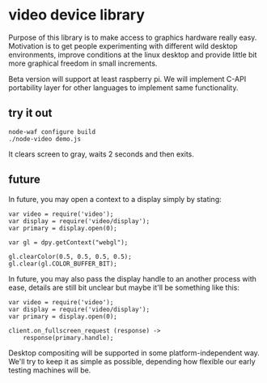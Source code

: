 # video device library

Purpose of this library is to make access to graphics hardware really easy. Motivation is to get people experimenting with different wild desktop environments, improve conditions at the linux desktop and provide little bit more graphical freedom in small increments.

Beta version will support at least raspberry pi. We will implement C-API portability layer for other languages to implement same functionality.

## try it out

    node-waf configure build
    ./node-video demo.js

It clears screen to gray, waits 2 seconds and then exits.

## future

In future, you may open a context to a display simply by stating:

    var video = require('video');
    var display = require('video/display');
    var primary = display.open(0);

    var gl = dpy.getContext("webgl");

    gl.clearColor(0.5, 0.5, 0.5, 0.5);
    gl.clear(gl.COLOR_BUFFER_BIT);

In future, you may also pass the display handle to an another process with ease, details are still bit unclear but maybe it'll be something like this:

    var video = require('video');
    var display = require('video/display');
    var primary = display.open(0);
    
    client.on_fullscreen_request (response) ->
        response(primary.handle);

Desktop compositing will be supported in some platform-independent way. We'll try to keep it as simple as possible, depending
how flexible our early testing machines will be.
